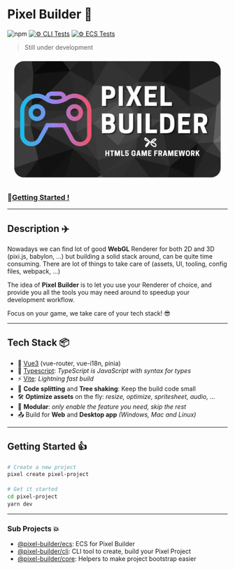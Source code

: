 # Pixel Builder 🚀

![npm](https://img.shields.io/npm/dw/@pixel-builder/cli)
[![⚙️ CLI Tests](https://github.com/kefniark/pixel-builder/actions/workflows/pr-cli.yml/badge.svg)](https://github.com/kefniark/pixel-builder/actions/workflows/pr-cli.yml)
[![⚙️ ECS Tests](https://github.com/kefniark/pixel-builder/actions/workflows/pr-ecs.yml/badge.svg)](https://github.com/kefniark/pixel-builder/actions/workflows/pr-ecs.yml)

> Still under development

![](./pixel-builder-banner.gif)

### 🔗[Getting Started !](https://kefniark.github.io/pixel-builder/getting-started.html)

---
## Description ✈️

Nowadays we can find lot of good **WebGL** Renderer for both 2D and 3D (pixi.js, babylon, ...) but building a solid stack around, can be quite time consuming. There are lot of things to take care of (assets, UI, tooling, config files, webpack, ...)

The idea of **Pixel Builder** is to let you use your Renderer of choice, and provide you all the tools you may need around to speedup your development workflow.

Focus on your game, we take care of your tech stack! 😎

---

## Tech Stack 📦

* 🚢 [Vue3](https://vuejs.org/) (vue-router, vue-i18n, pinia)
* 🤖 [Typescript](https://www.typescriptlang.org/): *TypeScript is JavaScript with syntax for types*
* ⚡ [Vite](https://vitejs.dev/): *Lightning fast build*
* 🧠 **Code splitting** and **Tree shaking**:  Keep the build code small
* 🛠 **Optimize assets** on the fly: *resize, optimize, spritesheet, audio, ...*
* 🧩 **Modular**: *only enable the feature you need, skip the rest*
* 📤 Build for **Web** and **Desktop app** *(Windows, Mac and Linux)*

---

## Getting Started 👍

```sh
# Create a new project
pixel create pixel-project

# Get it started
cd pixel-project
yarn dev
```

---

### Sub Projects 💥

- [@pixel-builder/ecs](./libs/ecs/README.md): ECS for Pixel Builder
- [@pixel-builder/cli](./libs/cli/): CLI tool to create, build your Pixel Project
- [@pixel-builder/core](./libs/core/): Helpers to make project bootstrap easier
